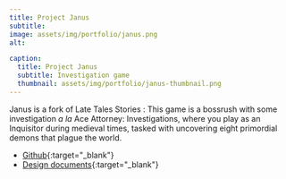 ```yaml
---
title: Project Janus
subtitle:
image: assets/img/portfolio/janus.png
alt:

caption:
  title: Project Janus
  subtitle: Investigation game
  thumbnail: assets/img/portfolio/janus-thumbnail.png
---
```


Janus is a fork of Late Tales Stories : This game is a bossrush with some investigation *a la* Ace Attorney: Investigations, where you play as an Inquisitor during medieval times, tasked with uncovering eight primordial demons that plague the world.

- [Github](https://github.com/kisiseldwarf/Janus){:target="_blank"}
- [Design documents](https://drive.google.com/drive/folders/1XQ0LDfVbCZ2ePdke6KHYORL25ldhI7hQ?usp=sharing){:target="_blank"}